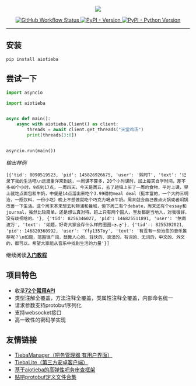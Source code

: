 <p align="center">

<a href="https://socialify.git.ci">
    <img src="https://user-images.githubusercontent.com/48282276/217530379-1348f7c5-7056-48f4-8c64-1c74caf5497c.svg">
</a>

</p>

<div align="center">
<p>
<a href="https://github.com/Starry-OvO/aiotieba/actions">
    <img src="https://img.shields.io/github/actions/workflow/status/Starry-OvO/aiotieba/CI.yml?branch=develop&label=CI&logo=github&style=flat-square" alt="GitHub Workflow Status">
</a>
<a href="https://pypi.org/project/aiotieba">
    <img src="https://img.shields.io/pypi/v/aiotieba?color=g&style=flat-square" alt="PyPI - Version">
</a>
<a href="https://pypi.org/project/aiotieba">
    <img src="https://img.shields.io/pypi/pyversions/aiotieba?style=flat-square" alt="PyPI - Python Version">
</a>
</p>
</div>

---

## 安装

```shell
pip install aiotieba
```

## 尝试一下

```python
import asyncio

import aiotieba


async def main():
    async with aiotieba.Client() as client:
        threads = await client.get_threads("天堂鸡汤")
        print(threads[3:6])


asyncio.run(main())
```

*输出样例*

```log
[{'tid': 8090519523, 'pid': 145826926675, 'user': '熙时T', 'text': '记录下我的生活吧\n远渡重洋来到这，一周课不算多，20个小时课时，加上每天自学时间，差不多40个小时。9点到17点，一周四天。今天是周五，去了趟镇上买了一周的食物，平时上课，早上就吃点面包和牛奶，中餐是14点溜出来吃个3.99磅的meal deal（挺丰富的，一个大的三明治，一瓶饮料，一份小吃）晚上不想做就吃个巧克力喝点牛奶。周末就会自己做点火锅或者焖锅改善一下生活。这个周末本来想去利物浦和曼城，但下周二有个debate，周末还有个essay和journal，虽然比较简单，还是想认真对待。班上只有两个国人，室友都是当地人，对我很好，没有歧视啥的。'}, {'tid': 8256346027, 'pid': 146825511891, 'user': '煞南波万', 'text': '如题，好奇大家会存什么样的图图✧◔.̮◔'}, {'tid':: 8255392021, 'pid': 146820360992, 'user': 'Yfy1357oy', 'text': '有没有一些治愈的音乐推荐呢？\n如题，范围很广阔，鼓舞人心的、轻快的、浪漫的，有词的、无词的，中文的、外文的，都可以。希望大家能从音乐中找到生活的力量'}]
```

继续阅读[**入门教程**](https://aiotieba.cc/tutorial/start)

## 项目特色

+ 收录[**72个常用API**](https://github.com/Starry-OvO/aiotieba/tree/develop/aiotieba/client)
+ 类型注解全覆盖，方法注释全覆盖，类属性注释全覆盖，内部命名统一
+ 请求参数支持protobuf序列化
+ 支持websocket接口
+ 高一致性的密码学实现

## 友情链接

+ [TiebaManager（吧务管理器 有用户界面）](https://github.com/dog194/TiebaManager)
+ [TiebaLite（第三方安卓客户端）](https://github.com/HuanCheng65/TiebaLite/tree/4.0-dev)
+ [基于aiotieba的高弹性吧务审查框架](https://github.com/Starry-OvO/aiotieba-reviewer)
+ [贴吧protobuf定义文件合集](https://github.com/n0099/tbclient.protobuf)
